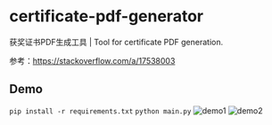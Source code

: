 # certificate-pdf-generator
获奖证书PDF生成工具 | Tool for certificate PDF generation.

参考：https://stackoverflow.com/a/17538003

## Demo
```pip install -r requirements.txt```
```python main.py```
![demo1](/assets/demo1.png)
![demo2](/assets/demo2.png)
